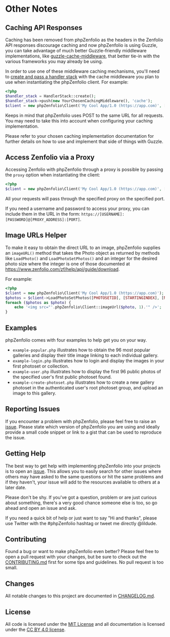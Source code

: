 
# Other Notes

## Caching API Responses

Caching has been removed from phpZenfolio as the headers in the Zenfolio API responses discourage caching and now phpZenfolio is using Guzzle, you can take advantage of much better Guzzle-friendly middleware implementations, like [guzzle-cache-middleware](https://github.com/Kevinrob/guzzle-cache-middleware), that better tie-in with the various frameworks you may already be using.

In order to use one of these middleware caching mechanisms, you'll need to [create and pass a handler stack](https://docs.guzzlephp.org/en/latest/handlers-and-middleware.html) with the cache middleware you plan to use when instantiating the phpZenfolio client. For example:

```php
<?php
$handler_stack = HandlerStack::create();
$handler_stack->push(new YourChosenCachingMiddleware(), 'cache');
$client = new phpZenfolio\Client('My Cool App/1.0 (https://app.com)', ['handler' => $handler_stack]);
```

Keeps in mind that phpZenfolio uses POST to the same URL for all requests.  You may need to take this into account when configuring your caching implementation.

Please refer to your chosen caching implementation documentation for further details on how to use and implement that side of things with Guzzle.


## Access Zenfolio via a Proxy

Accessing Zenfolio with phpZenfolio through a proxy is possible by passing the `proxy` option when instantiating the client:

```php
<?php
$client = new phpZenfolio\Client('My Cool App/1.0 (https://app.com)', ['proxy' => 'https://[PROXY_ADDRESS]:[PORT]']));
```

All your requests will pass through the specified proxy on the specified port.

If you need a username and password to access your proxy, you can include them in the URL in the form: `https://[USERNAME]:[PASSWORD]@[PROXY_ADDRESS]:[PORT]`.


## Image URLs Helper

To make it easy to obtain the direct URL to an image, phpZenfolio supplies an `imageURL()` method that takes the Photo object as returned by methods like `LoadPhoto()` and `LoadPhotoSetPhotos()` and an integer for the desired photo size where the integer is one of those documented at <https://www.zenfolio.com/zf/help/api/guide/download>.

For example:

```php
<?php
$client = new phpZenfolio\Client('My Cool App/1.0 (https://app.com)');
$photos = $client->LoadPhotoSetPhotos([PHOTOSETID], [STARTINGINDEX], [NUMBEROFPHOTOS]);
foreach ($photos as $photo) {
    echo '<img src="'.phpZenfolio\Client::imageUrl($photo, 1).'" />';
}
```


## Examples

phpZenfolio comes with four examples to help get you on your way.

* `example-popular.php` illustrates how to obtain the 96 most popular galleries and display their title image linking to each individual gallery.
* `example-login.php` illustrates how to login and display the images in your first photoset or collection.
* `example-user.php` illustrates how to display the first 96 public photos of the specified user's first public photoset found.
* `example-create-photoset.php` illustrates how to create a new gallery photoset in the authenticated user's root photoset group, and upload an image to this gallery.


## Reporting Issues

If you encounter a problem with phpZenfolio, please feel free to raise an [issue](https://github.com/lildude/phpZenfolio/issues).  Please state which version of phpZenfolio you are using and ideally provide a small code snippet or link to a gist that can be used to reproduce the issue.

## Getting Help

The best way to get help with implementing phpZenfolio into your projects is to open an [issue](https://github.com/lildude/phpZenfolio/issues). This allows you to easily search for other issues where others may have asked to the same questions or hit the same problems and if they haven't, your issue will add to the resources available to others at a later date.

Please don't be shy. If you've got a question, problem or are just curious about something, there's a very good chance someone else is too, so go ahead and open an issue and ask.

If you need a quick bit of help or just want to say "Hi and thanks", please use Twitter with the #phpZenfolio hashtag or tweet me directly @lildude.

## Contributing

Found a bug or want to make phpZenfolio even better? Please feel free to open a pull request with your changes, but be sure to check out the [CONTRIBUTING.md](CONTRIBUTING.md) first for some tips and guidelines. No pull request is too small.


## Changes

All notable changes to this project are documented in [CHANGELOG.md](CHANGELOG.md).


## License

All code is licensed under the [MIT License](https://opensource.org/licenses/MIT) and all documentation is licensed under the [CC BY 4.0 license](https://creativecommons.org/licenses/by/4.0/).
